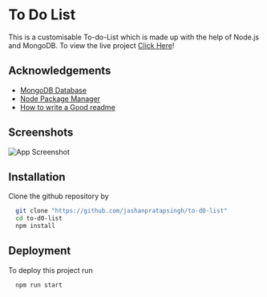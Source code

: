 
# To Do List

This is a customisable To-do-List which is made up with the help of Node.js and MongoDB. To view the live project [Click Here](https://to-do-list-jashan.herokuapp.com)!


## Acknowledgements

 - [MongoDB Database](https://github.com/mongodb/mongo)
 - [Node Package Manager](https://github.com/npm/cli)
 - [How to write a Good readme](https://bulldogjob.com/news/449-how-to-write-a-good-readme-for-your-github-project)


## Screenshots

![App Screenshot](https://to-do-list-jashan.herokuapp.com/images/screenshot.png)


## Installation

Clone the github repository by

```bash
  git clone "https://github.com/jashanpratapsingh/to-d0-list"
  cd to-d0-list
  npm install
```
    
## Deployment

To deploy this project run

```bash
  npm run start
```

